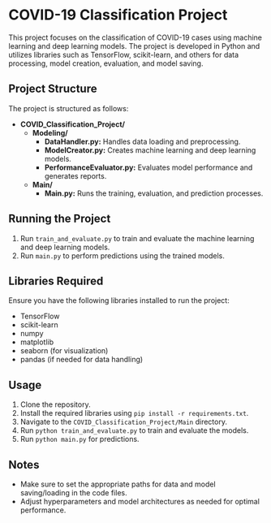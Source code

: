 # COVID-19 Classification Project

This project focuses on the classification of COVID-19 cases using machine learning and deep learning models. The project is developed in Python and utilizes libraries such as TensorFlow, scikit-learn, and others for data processing, model creation, evaluation, and model saving.

## Project Structure

The project is structured as follows:

- **COVID_Classification_Project/**
  - **Modeling/**
    - **DataHandler.py:** Handles data loading and preprocessing.
    - **ModelCreator.py:** Creates machine learning and deep learning models.
    - **PerformanceEvaluator.py:** Evaluates model performance and generates reports.
  - **Main/**
    - **Main.py:** Runs the training, evaluation, and prediction processes.

## Running the Project

1. Run `train_and_evaluate.py` to train and evaluate the machine learning and deep learning models.
2. Run `main.py` to perform predictions using the trained models.

## Libraries Required

Ensure you have the following libraries installed to run the project:

- TensorFlow
- scikit-learn
- numpy
- matplotlib
- seaborn (for visualization)
- pandas (if needed for data handling)

## Usage

1. Clone the repository.
2. Install the required libraries using `pip install -r requirements.txt`.
3. Navigate to the `COVID_Classification_Project/Main` directory.
4. Run `python train_and_evaluate.py` to train and evaluate the models.
5. Run `python main.py` for predictions.

## Notes

- Make sure to set the appropriate paths for data and model saving/loading in the code files.
- Adjust hyperparameters and model architectures as needed for optimal performance.
